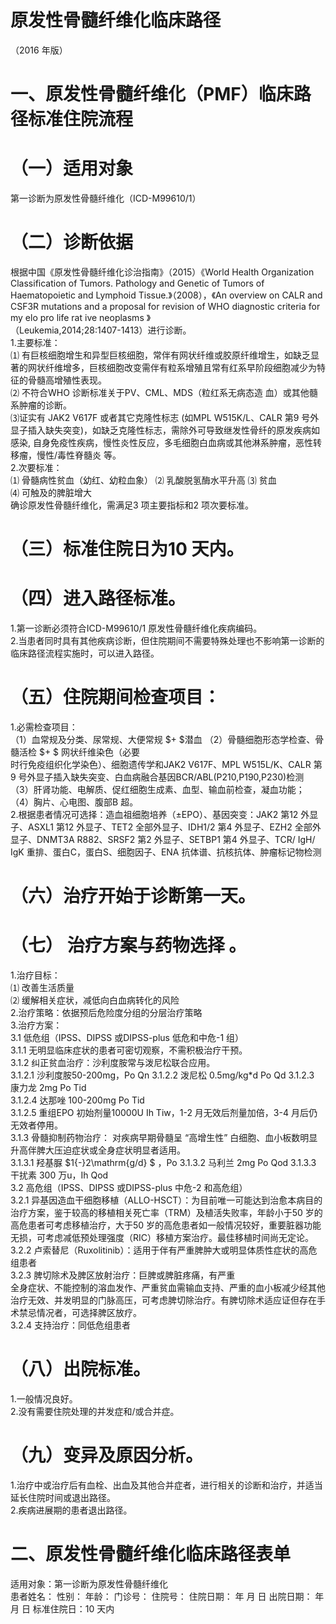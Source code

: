# 原发性骨髓纤维化临床路径  
（2016 年版）  
# 一、原发性骨髓纤维化（PMF）临床路径标准住院流程  
# （一）适用对象  
第一诊断为原发性骨髓纤维化（ICD-M99610/1）  
# （二）诊断依据  
根据中国《原发性骨髓纤维化诊治指南》（2015）《World Health Organization Classification of Tumors. Pathology  and Genetic of Tumors of Haematopoietic and Lymphoid  Tissue.》（2008），《An overview on CALR and CSF3R mutations and  a proposal  for  revision  of WHO  diagnostic criteria  for  my elo pro life rat ive  neoplasms 》  
（Leukemia,2014;28:1407-1413）进行诊断。  
1.主要标准：  
⑴ 有巨核细胞增生和异型巨核细胞，常伴有网状纤维或胶原纤维增生，如缺乏显著的网状纤维增多，巨核细胞改变需伴有粒系增殖且常有红系早阶段细胞减少为特征的骨髓高增殖性表现。  
⑵ 不符合WHO 诊断标准关于PV、CML、MDS（粒红系无病态造    血）或其他髓系肿瘤的诊断。  
⑶证实有 JAK2 V617F 或者其它克隆性标志 (如MPL W515K/L、CALR 第9 号外显子插入缺失突变)，如缺乏克隆性标志，需除外可导致继发性骨纤的原发疾病如感染, 自身免疫性疾病，慢性炎性反应，多毛细胞白血病或其他淋系肿瘤，恶性转移瘤，慢性/毒性脊髓炎 等。  
2.次要标准：  
⑴ 骨髓病性贫血（幼红、幼粒血象） ⑵ 乳酸脱氢酶水平升高 ⑶ 贫血  
⑷ 可触及的脾脏增大  
确诊原发性骨髓纤维化，需满足3 项主要指标和2 项次要标准。  
# （三）标准住院日为10 天内。  
# （四）进入路径标准。  
1.第一诊断必须符合ICD-M99610/1 原发性骨髓纤维化疾病编码。  
2.当患者同时具有其他疾病诊断，但住院期间不需要特殊处理也不影响第一诊断的临床路径流程实施时，可以进入路径。  
# （五）住院期间检查项目：  
1.必需检查项目：  
（1）血常规及分类、尿常规、大便常规 $+ $潜血 （2）骨髓细胞形态学检查、骨髓活检 $+ $ 网状纤维染色（必要  
时行免疫组织化学染色）、细胞遗传学和JAK2 V617F、MPL W515L/K、CALR 第9 号外显子插入缺失突变、白血病融合基因BCR/ABL(P210,P190,P230)检测  
（3）肝肾功能、电解质、促红细胞生成素、血型、输血前检查，凝血功能；  
（4）胸片、心电图、腹部B 超。  
2.根据患者情况可选择：造血祖细胞培养（±EPO）、基因突变：JAK2 第12 外显子、ASXL1 第12 外显子、TET2 全部外显子、IDH1/2 第4 外显子、EZH2 全部外显子、DNMT3A R882、SRSF2 第2 外显子、SETBP1 第4 外显子、TCR/ IgH/ IgK 重排、蛋白C，蛋白S、细胞因子、ENA 抗体谱、抗核抗体、肿瘤标记物检测  
# （六）治疗开始于诊断第一天。  
# （七） 治疗方案与药物选择 。  
1.治疗目标：  
⑴ 改善生活质量  
⑵ 缓解相关症状，减低向白血病转化的风险  
2.治疗策略：依据预后危险度分组的分层治疗策略  
3.治疗方案：  
3.1 低危组（IPSS、DIPSS 或DIPSS-plus 低危和中危-1 组）  
3.1.1 无明显临床症状的患者可密切观察，不需积极治疗干预。  
3.1.2 纠正贫血治疗：沙利度胺常与泼尼松联合应用。  
3.1.2.1  沙利度胺50-200mg，Po Qn 3.1.2.2  泼尼松 0.5mg/kg\*d Po Qd 3.1.2.3  康力龙 2mg Po Tid  
3.1.2.4  达那唑 100-200mg Po Tid  
3.1.2.5  重组EPO 初始剂量10000U Ih Tiw，1-2 月无效后剂量加倍，3-4 月后仍无效者停用。  
3.1.3 骨髓抑制药物治疗： 对疾病早期骨髓呈 “高增生性” 白细胞、血小板数明显升高伴脾大压迫症状或全身症状明显者适用。  
3.1.3.1  羟基脲  $1{-}2\mathrm{g/d} $ ，Po   3.1.3.2  马利兰 2mg Po Qod 3.1.3.3  干扰素 300 万u，Ih Qod  
3.2 高危组（IPSS、DIPSS 或DIPSS-plus 中危-2 和高危组）  
3.2.1 异基因造血干细胞移植（ALLO-HSCT）：为目前唯一可能达到治愈本病目的治疗方案，鉴于较高的移植相关死亡率（TRM）及植活失败率，年龄小于50 岁的高危患者可考虑移植治疗，大于50 岁的高危患者如一般情况较好，重要脏器功能无损，可考虑减低预处理强度（RIC）移植方案治疗。最佳移植时间尚无定论。  
3.2.2 卢索替尼（Ruxolitinib）：适用于伴有严重脾肿大或明显体质性症状的高危组患者  
3.2.3 脾切除术及脾区放射治疗：巨脾或脾脏疼痛，有严重  
全身症状、不能控制的溶血发作、严重贫血需输血支持、严重的血小板减少经其他治疗无效、并发明显的门脉高压，可考虑脾切除治疗。有脾切除术适应证但存在手术禁忌情况者，可选择脾区放疗。  
3.2.4 支持治疗：同低危组患者  
# （八）出院标准。  
1.一般情况良好。  
2.没有需要住院处理的并发症和/或合并症。  
# （九）变异及原因分析。  
1.治疗中或治疗后有血栓、出血及其他合并症者，进行相关的诊断和治疗，并适当延长住院时间或退出路径。  
2.疾病进展期的患者退出路径。  
# 二、原发性骨髓纤维化临床路径表单  
适用对象：第一诊断为原发性骨髓纤维化  
患者姓名：   性别：       年龄：      门诊号：  住院号：         住院日期：     年   月   日   出院日期：     年   月   日 标准住院日：10 天内  
